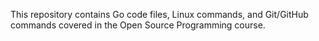 This repository contains Go code files, Linux commands, and Git/GitHub commands covered in the Open Source Programming course.
